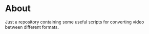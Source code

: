 # About

Just a repository containing some useful scripts for converting video between different formats.
